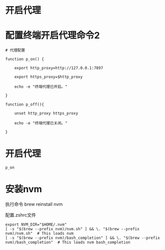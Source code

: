 # 开启代理
# 配置终端开启代理命令2
```
# 代理配置

function p_on() {

    export http_proxy=http://127.0.0.1:7897

    export https_proxy=$http_proxy

    echo -e "终端代理已开启。"

}

function p_off(){

    unset http_proxy https_proxy

    echo -e "终端代理已关闭。"

}

```
# 开启代理

```
p_on
```

# 安装nvm

执行命令 brew reinstall nvm

配置.zshrc文件
```
export NVM_DIR="$HOME/.nvm"
[ -s "$(brew --prefix nvm)/nvm.sh" ] && \. "$(brew --prefix nvm)/nvm.sh"  # This loads nvm
[ -s "$(brew --prefix nvm)/bash_completion" ] && \. "$(brew --prefix nvm)/bash_completion"  # This loads nvm bash_completion
```

